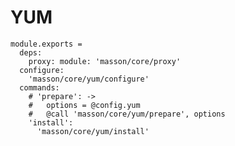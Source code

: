 
# YUM

    module.exports =
      deps:
        proxy: module: 'masson/core/proxy'
      configure:
        'masson/core/yum/configure'
      commands:
        # 'prepare': ->
        #   options = @config.yum
        #   @call 'masson/core/yum/prepare', options
        'install':
          'masson/core/yum/install'
